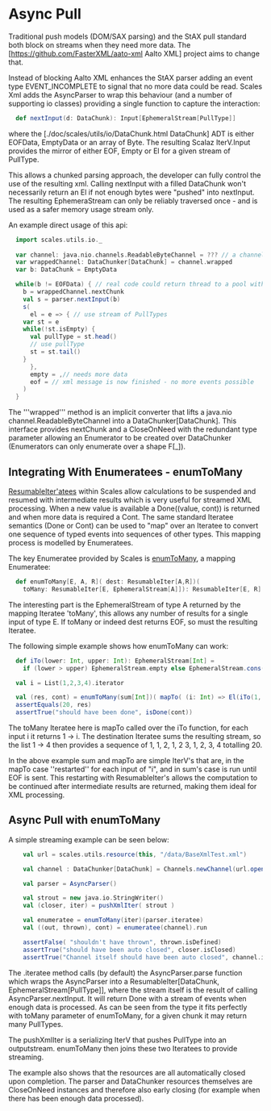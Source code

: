 # Async Pull

Traditional push models (DOM/SAX parsing) and the StAX pull standard both block on streams when they need more data.  The [https://github.com/FasterXML/aato-xml Aalto XML] project aims to change that.

Instead of blocking Aalto XML enhances the StAX parser adding an event type EVENT_INCOMPLETE to signal that no more data could be read.  Scales Xml adds the AsyncParser to wrap this behaviour (and a number of supporting io classes) providing a single function to capture the interaction:

```scala
  def nextInput(d: DataChunk): Input[EphemeralStream[PullType]]
```

where the [./doc/scales/utils/io/DataChunk.html DataChunk] ADT is either EOFData, EmptyData or an array of Byte.  The resulting Scalaz IterV.Input provides the mirror of either EOF, Empty or El for a given stream of PullType.

This allows a chunked parsing approach, the developer can fully control the use of the resulting xml.  Calling nextInput with a filled DataChunk won't necessarily return an El if not enough bytes were "pushed" into nextInput.  The resulting EphemeraStream can only be reliably traversed once - and is used as a safer memory usage stream only.

An example direct usage of this api:

```scala
  import scales.utils.io._
  
  var channel: java.nio.channels.ReadableByteChannel = ??? // a channel 
  var wrappedChannel: DataChunker[DataChunk] = channel.wrapped
  var b: DataChunk = EmptyData

  while(b != EOFData) { // real code could return thread to a pool with another thread selecting on multiple channels
    b = wrappedChannel.nextChunk
    val s = parser.nextInput(b)
    s(
      el = e => { // use stream of PullTypes
	var st = e
	while(!st.isEmpty) {
	  val pullType = st.head()
	  // use pullType
	  st = st.tail()
	}
      },
      empty = ,// needs more data
      eof = // xml message is now finished - no more events possible
    )
  }

```

The '''wrapped''' method is an implicit converter that lifts a java.nio channel.ReadableByteChannel into a <nowiki>DataChunker[DataChunk]</nowiki>.  This interface provides nextChunk and a CloseOnNeed with the redundant type parameter allowing an Enumerator to be created over DataChunker (Enumerators can only enumerate over a shape <nowiki>F[_]</nowiki>).

## Integrating With Enumeratees - enumToMany

[ResumableIter'atees](RepeatedSections.md#pull-parsing-resumableiteratees) within Scales allow calculations to be suspended and resumed with intermediate results which is very useful for streamed XML processing.  When a new value is available a Done((value, cont)) is returned and when more data is required a Cont.  The same standard Iteratee semantics (Done or Cont) can be used to "map" over an Iteratee to convert one sequence of typed events into sequences of other types.  This mapping process is modelled by Enumeratees.

The key Enumeratee provided by Scales is [enumToMany](../../site/scaladocs/index.html#scales.utils.package@enumToMany%5bE,A,R%5d(ResumableIter%5bA,R%5d)(ResumableIter%5bE,EphemeralStream%5bA%5d%5d):ResumableIter%5bE,R%5d), a mapping Enumeratee:

```scala
  def enumToMany[E, A, R]( dest: ResumableIter[A,R])( 
    toMany: ResumableIter[E, EphemeralStream[A]]): ResumableIter[E, R]
```

The interesting part is the EphemeralStream of type A returned by the mapping Iteratee 'toMany', this allows any number of results for a single input of type E.  If toMany or indeed dest returns EOF, so must the resulting Iteratee.

The following simple example shows how enumToMany can work:

```scala
  def iTo(lower: Int, upper: Int): EphemeralStream[Int] =
    if (lower > upper) EphemeralStream.empty else EphemeralStream.cons(lower, iTo(lower + 1, upper))

  val i = List(1,2,3,4).iterator

  val (res, cont) = enumToMany(sum[Int])( mapTo( (i: Int) => El(iTo(1, i)) ) )(i).run
  assertEquals(20, res)
  assertTrue("should have been done", isDone(cont))
```

The toMany Iteratee here is mapTo called over the iTo function, for each input i it returns 1 -> i.  The destination Iteratee sums the resulting stream, so the list 1 -> 4 then provides a sequence of 1, 1, 2, 1, 2 3, 1, 2, 3, 4 totalling 20.

In the above example sum and mapTo are simple IterV's that are, in the mapTo case ''restarted'' for each input of "i", and in sum's case is run until EOF is sent.  This restarting with ResumableIter's allows the computation to be continued after intermediate results are returned, making them ideal for XML processing.

## Async Pull with enumToMany

A simple streaming example can be seen below:

```scala
    val url = scales.utils.resource(this, "/data/BaseXmlTest.xml")

    val channel : DataChunker[DataChunk] = Channels.newChannel(url.openStream()).wrapped

    val parser = AsyncParser()

    val strout = new java.io.StringWriter()
    val (closer, iter) = pushXmlIter( strout )

    val enumeratee = enumToMany(iter)(parser.iteratee)
    val ((out, thrown), cont) = enumeratee(channel).run

    assertFalse( "shouldn't have thrown", thrown.isDefined)
    assertTrue("should have been auto closed", closer.isClosed)
    assertTrue("Channel itself should have been auto closed", channel.isClosed)
```

The .iteratee method calls (by default) the AsyncParser.parse function which wraps the AsyncParser into a <nowiki>ResumableIter[DataChunk, EphemeralStream[PullType]]</nowiki>, where the stream itself is the result of calling AsyncParser.nextInput.  It will return Done with a stream of events when enough data is processed.  As can be seen from the type it fits perfectly with toMany parameter of enumToMany, for a given chunk it may return many PullTypes.

The pushXmlIter is a serializing IterV that pushes PullType into an outputstream.  enumToMany then joins these two Iteratees to provide streaming.

The example also shows that the resources are all automatically closed upon completion.  The parser and DataChunker resources themselves are CloseOnNeed instances and therefore also early closing (for example when there has been enough data processed).